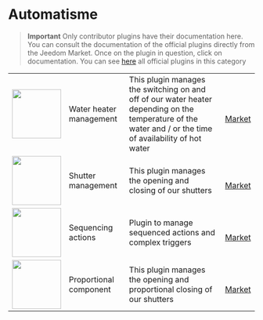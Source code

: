 
# Automatisme


>**Important**
>Only contributor plugins have their documentation here. You can consult the documentation of the official plugins directly from the Jeedom Market. Once on the plugin in question, click on documentation.
>You can see [here](https://market.jeedom.com/index.php?v=d&p=market&type=plugin&categorie=automatisation) all official plugins in this category


| | | | |
|--- | --- | --- | ---|
|<img src="ChauffeEau/ChauffeEau_icon.png" class="pluginLogo" width="100" />|Water heater management|This plugin manages the switching on and off of our water heater depending on the temperature of the water and / or the time of availability of hot water|[](https://mika-nt28.github.io/Documentations/ChauffeEau/en_US/)<br/>[Market](https://market.jeedom.com/index.php?v=d&p=market_display&id=2671)<br/>[](https://mika-nt28.github.io/Documentations/ChauffeEau/en_US/changelog)|
|<img src="Volets/Volets_icon.png" class="pluginLogo" width="100" />|Shutter management|This plugin manages the opening and closing of our shutters|[](https://mika-nt28.github.io/Documentations/Volets/en_US/)<br/>[Market](https://market.jeedom.com/index.php?v=d&p=market_display&id=2612)<br/>[](https://mika-nt28.github.io/Documentations/Volets/en_US/changelog)|
|<img src="sequencing/sequencing_icon.png" class="pluginLogo" width="100" />|Sequencing actions|Plugin to manage sequenced actions and complex triggers|[](https://agp42.github.io/sequencing/en_US/)<br/>[Market](https://market.jeedom.com/index.php?v=d&p=market_display&id=3982)<br/>[](https://agp42.github.io/sequencing/en_US/changelog)|
|<img src="voletProp/voletProp_icon.png" class="pluginLogo" width="100" />|Proportional component|This plugin manages the opening and proportional closing of our shutters|[](https://mika-nt28.github.io/Documentations/voletProp/en_US/)<br/>[Market](https://market.jeedom.com/index.php?v=d&p=market_display&id=3229)<br/>[](https://mika-nt28.github.io/Documentations/voletProp/en_US/changelog)|

